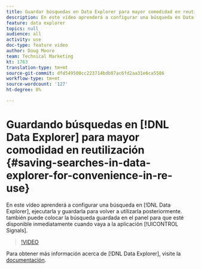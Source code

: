 ```yaml
---
title: Guardar búsquedas en Data Explorer para mayor comodidad en reutilización
description: En este vídeo aprenderá a configurar una búsqueda en Data Explorer, ejecutarla y guardarla para volver a utilizarla posteriormente. también puede colocar la búsqueda guardada en el panel para que esté disponible inmediatamente cuando vaya a la aplicación Señales.
feature: data explorer
topics: null
audience: all
activity: use
doc-type: feature video
author: Doug Moore
team: Technical Marketing
kt: 1763
translation-type: tm+mt
source-git-commit: dfd549508cc223714bdb07ac6fd2aa31e6ca5586
workflow-type: tm+mt
source-wordcount: '127'
ht-degree: 0%

---
```



# Guardando búsquedas en [!DNL Data Explorer] para mayor comodidad en reutilización {#saving-searches-in-data-explorer-for-convenience-in-re-use}

En este vídeo aprenderá a configurar una búsqueda en [!DNL Data Explorer], ejecutarla y guardarla para volver a utilizarla posteriormente. también puede colocar la búsqueda guardada en el panel para que esté disponible inmediatamente cuando vaya a la aplicación [!UICONTROL Signals].

>[!VIDEO](https://video.tv.adobe.com/v/25147/?quality=12)

Para obtener más información acerca de [!DNL Data Explorer], visite la [documentación](https://experiencecloud.adobe.com/resources/help/en_US/aam/data-explorer.html).